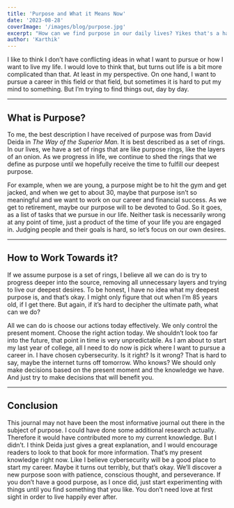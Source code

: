 ```yaml
---
title: 'Purpose and What it Means Now'
date: '2023-08-28'
coverImage: '/images/blog/purpose.jpg'
excerpt: "How can we find purpose in our daily lives? Yikes that's a hard question. Let's try."
author: 'Karthik'
---
```


I like to think I don’t have conflicting ideas in what I want to pursue or how I want to live my life. I would love to think that, but turns out life is a bit more complicated than that. At least in my perspective. On one hand, I want to pursue a career in this field or that field, but sometimes it is hard to put my mind to something. But I’m trying to find things out, day by day. 

---

## What is Purpose?

To me, the best description I have received of purpose was from David Deida in *The Way of the Superior Man.* It is best described as a set of rings. In our lives, we have a set of rings that are like purpose rings, like the layers of an onion. As we progress in life, we continue to shed the rings that we define as purpose until we hopefully receive the time to fulfill our deepest purpose. 

For example, when we are young, a purpose might be to hit the gym and get jacked, and when we get to about 30, maybe that purpose isn’t so meaningful and we want to work on our career and financial success. As we get to retirement, maybe our purpose will to be devoted to God. So it goes, as a list of tasks that we pursue in our life. Neither task is necessarily wrong at any point of time, just a product of the time of your life you are engaged in. Judging people and their goals is hard, so let’s focus on our own desires.

---

## How to Work Towards it?

If we assume purpose is a set of rings, I believe all we can do is try to progress deeper into the source, removing all unnecessary layers and trying to live our deepest desires. To be honest, I have no idea what my deepest purpose is, and that’s okay. I might only figure that out when I’m 85 years old, if I get there. But again, if it’s hard to decipher the ultimate path, what can we do? 

All we can do is choose our actions today effectively. We only control the present moment. Choose the right action today. We shouldn’t look too far into the future, that point in time is very unpredictable. As I am about to start my last year of college, all I need to do now is pick where I want to pursue a career in. I have chosen cybersecurity. Is it right? Is it wrong? That is hard to say, maybe the internet turns off tomorrow. Who knows? We should only make decisions based on the present moment and the knowledge we have. And just try to make decisions that will benefit you. 

---

## Conclusion

This journal may not have been the most informative journal out there in the subject of purpose. I could have done some additional research actually. Therefore it would have contributed more to my current knowledge. But I didn’t. I think Deida just gives a great explanation, and I would encourage readers to look to that book for more information. That’s my present knowledge right now. Like I believe cybersecurity will be a good place to start my career. Maybe it turns out terribly, but that’s okay. We’ll discover a new purpose soon with patience, conscious thought, and perseverance. If you don’t have a good purpose, as I once did, just start experimenting with things until you find something that you like. You don’t need love at first sight in order to live happily ever after.